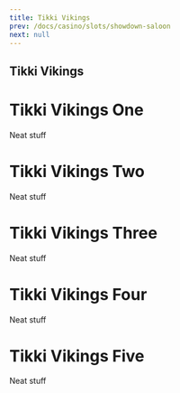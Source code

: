```yaml
---
title: Tikki Vikings
prev: /docs/casino/slots/showdown-saloon
next: null
---
```


Tikki Vikings
------------

# Tikki Vikings One
Neat stuff

# Tikki Vikings Two
Neat stuff

# Tikki Vikings Three
Neat stuff

# Tikki Vikings Four
Neat stuff

# Tikki Vikings Five
Neat stuff
